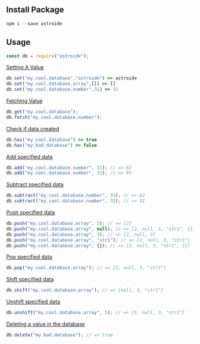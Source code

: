 ## Install Package

```js
npm i --save astroide
```

## Usage

```js
const db = require("astroide");
```

[Setting A Value](https://lodash.com/docs/4.17.15#set)

```js
db.set("my.cool.database","astroide") => astroide
db.set("my.cool.database.array",[]) => []
db.set("my.cool.database.number",31) => 31
```

[Fetching Value](https://lodash.com/docs/4.17.15#get)

```js
db.get("my.cool.database");
db.fetch("my.cool.database.number");
```

[Check if data created](https://lodash.com/docs/4.17.15#has)

```js
db.has("my.cool.database") => true
db.has("my.bad.database") => false
```

[Add specified data](https://developer.mozilla.org/en-US/docs/Web/JavaScript/Reference/Operators/Addition_assignment)

```js
db.add("my.cool.database.number", 31); // => 62
db.add("my.cool.database.number", 31); // => 93
```

[Subtract specified data](https://developer.mozilla.org/en-US/docs/Web/JavaScript/Reference/Operators/Subtraction_assignment)

```js
db.subtract("my.cool.database.number", 31); // => 62
db.subtract("my.cool.database.number", 31); // => 31
```

[Push specified data](https://developer.mozilla.org/en-US/docs/Web/JavaScript/Reference/Global_Objects/Array/push)

```js
db.push("my.cool.database.array", 2); // => [2]
db.push("my.cool.database.array", null); // => [2, null, 3, "str1", {}]
db.push("my.cool.database.array", 3); // => [2, null, 3]
db.push("my.cool.database.array", "str1"); // => [2, null, 3, "str1"]
db.push("my.cool.database.array", {}); // => [2, null, 3, "str1", {}]
```

[Pop specified data](https://developer.mozilla.org/en-US/docs/Web/JavaScript/Reference/Global_Objects/Array/pop)

```js
db.pop("my.cool.database.array"); // => [2, null, 3, "str1"]
```

[Shift specified data](https://developer.mozilla.org/en-US/docs/Web/JavaScript/Reference/Global_Objects/Array/shift)

```js
db.shift("my.cool.database.array"); // => [null, 3, "str1"]
```

[Unshift specified data](https://developer.mozilla.org/en-US/docs/Web/JavaScript/Reference/Global_Objects/Array/unshift)

```js
db.unshift("my.cool.database.array", 5); // => [5, null, 3, "str1"]
```

[Deleting a value in the database](https://lodash.com/docs/4.17.15#unset)

```js
db.delete("my.bad.database"); // => true
```
